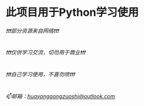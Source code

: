 # 此项目用于Python学习使用
###### ❗❗❗部分资源来自网络❗❗❗
###### ❗❗❗仅供学习交流，切勿用于商业❗❗❗
###### ❗❗❗自己学习使用，不喜勿喷❗❗❗
###### 📫邮箱：huayanggongzuoshi@outlook.com